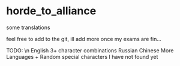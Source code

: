 # horde_to_alliance
some translations 


feel free to add to the git, ill add more once my exams are fin...


TODO: \n
English 3+ character combinations
Russian
Chinese
More Languages +
Random special characters I have not found yet
